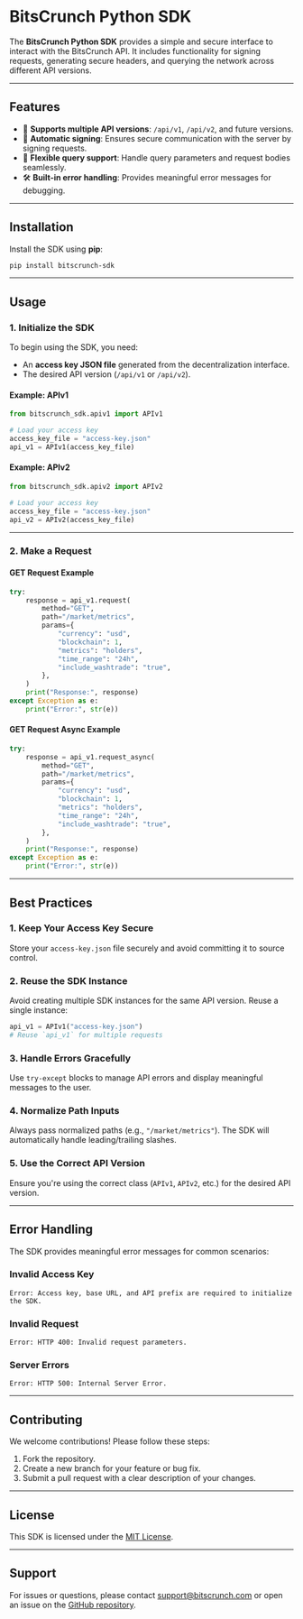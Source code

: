# **BitsCrunch Python SDK**

The **BitsCrunch Python SDK** provides a simple and secure interface to interact with the BitsCrunch API. It includes functionality for signing requests, generating secure headers, and querying the network across different API versions.

---

## **Features**

- 🚀 **Supports multiple API versions**: `/api/v1`, `/api/v2`, and future versions.
- 🔐 **Automatic signing**: Ensures secure communication with the server by signing requests.
- 🔧 **Flexible query support**: Handle query parameters and request bodies seamlessly.
- 🛠️ **Built-in error handling**: Provides meaningful error messages for debugging.

---

## **Installation**

Install the SDK using **pip**:

```bash
pip install bitscrunch-sdk
```

---

## **Usage**

### **1. Initialize the SDK**

To begin using the SDK, you need:
- An **access key JSON file** generated from the decentralization interface.
- The desired API version (`/api/v1` or `/api/v2`).

#### **Example: APIv1**

```python
from bitscrunch_sdk.apiv1 import APIv1

# Load your access key
access_key_file = "access-key.json"
api_v1 = APIv1(access_key_file)
```

#### **Example: APIv2**

```python
from bitscrunch_sdk.apiv2 import APIv2

# Load your access key
access_key_file = "access-key.json"
api_v2 = APIv2(access_key_file)
```

---

### **2. Make a Request**

#### **GET Request Example**

```python
try:
    response = api_v1.request(
        method="GET",
        path="/market/metrics",
        params={
            "currency": "usd",
            "blockchain": 1,
            "metrics": "holders",
            "time_range": "24h",
            "include_washtrade": "true",
        },
    )
    print("Response:", response)
except Exception as e:
    print("Error:", str(e))
```

#### **GET Request Async Example**

```python
try:
    response = api_v1.request_async(
        method="GET",
        path="/market/metrics",
        params={
            "currency": "usd",
            "blockchain": 1,
            "metrics": "holders",
            "time_range": "24h",
            "include_washtrade": "true",
        },
    )
    print("Response:", response)
except Exception as e:
    print("Error:", str(e))
```

---

## **Best Practices**

### 1. **Keep Your Access Key Secure**
Store your `access-key.json` file securely and avoid committing it to source control.

### 2. **Reuse the SDK Instance**
Avoid creating multiple SDK instances for the same API version. Reuse a single instance:

```python
api_v1 = APIv1("access-key.json")
# Reuse `api_v1` for multiple requests
```

### 3. **Handle Errors Gracefully**
Use `try-except` blocks to manage API errors and display meaningful messages to the user.

### 4. **Normalize Path Inputs**
Always pass normalized paths (e.g., `"/market/metrics"`). The SDK will automatically handle leading/trailing slashes.

### 5. **Use the Correct API Version**
Ensure you're using the correct class (`APIv1`, `APIv2`, etc.) for the desired API version.

---

## **Error Handling**

The SDK provides meaningful error messages for common scenarios:

### **Invalid Access Key**
```
Error: Access key, base URL, and API prefix are required to initialize the SDK.
```

### **Invalid Request**
```
Error: HTTP 400: Invalid request parameters.
```

### **Server Errors**
```
Error: HTTP 500: Internal Server Error.
```

---

## **Contributing**

We welcome contributions! Please follow these steps:

1. Fork the repository.
2. Create a new branch for your feature or bug fix.
3. Submit a pull request with a clear description of your changes.

---

## **License**

This SDK is licensed under the [MIT License](LICENSE).

---

## **Support**

For issues or questions, please contact [support@bitscrunch.com](mailto:support@bitscrunch.com) or open an issue on the [GitHub repository](https://github.com/bitscrunch/sdk).

